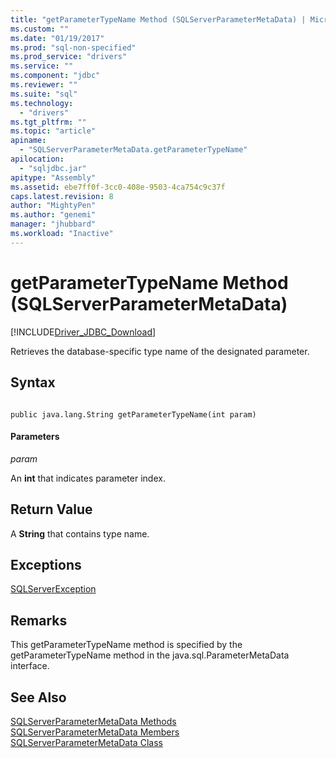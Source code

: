 ```yaml
---
title: "getParameterTypeName Method (SQLServerParameterMetaData) | Microsoft Docs"
ms.custom: ""
ms.date: "01/19/2017"
ms.prod: "sql-non-specified"
ms.prod_service: "drivers"
ms.service: ""
ms.component: "jdbc"
ms.reviewer: ""
ms.suite: "sql"
ms.technology: 
  - "drivers"
ms.tgt_pltfrm: ""
ms.topic: "article"
apiname: 
  - "SQLServerParameterMetaData.getParameterTypeName"
apilocation: 
  - "sqljdbc.jar"
apitype: "Assembly"
ms.assetid: ebe7ff0f-3cc0-408e-9503-4ca754c9c37f
caps.latest.revision: 8
author: "MightyPen"
ms.author: "genemi"
manager: "jhubbard"
ms.workload: "Inactive"
---
```

# getParameterTypeName Method (SQLServerParameterMetaData)
[!INCLUDE[Driver_JDBC_Download](../../../includes/driver_jdbc_download.md)]

  Retrieves the database-specific type name of the designated parameter.  
  
## Syntax  
  
```  
  
public java.lang.String getParameterTypeName(int param)  
```  
  
#### Parameters  
 *param*  
  
 An **int** that indicates parameter index.  
  
## Return Value  
 A **String** that contains type name.  
  
## Exceptions  
 [SQLServerException](../../../connect/jdbc/reference/sqlserverexception-class.md)  
  
## Remarks  
 This getParameterTypeName method is specified by the getParameterTypeName method in the java.sql.ParameterMetaData interface.  
  
## See Also  
 [SQLServerParameterMetaData Methods](../../../connect/jdbc/reference/sqlserverparametermetadata-methods.md)   
 [SQLServerParameterMetaData Members](../../../connect/jdbc/reference/sqlserverparametermetadata-members.md)   
 [SQLServerParameterMetaData Class](../../../connect/jdbc/reference/sqlserverparametermetadata-class.md)  
  
  
